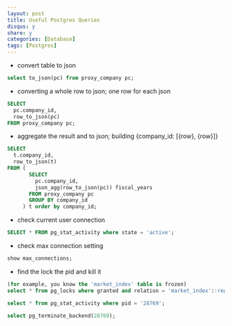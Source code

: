 ```yaml
---
layout: post
title: Useful Postgres Queries
disqus: y
share: y
categories: [Database]
tags: [Postgres]
---
```


* convert table to json
```sql
select to_json(pc) from proxy_company pc;
```

* converting a whole row to json; one row for each json
```sql
SELECT
  pc.company_id,
  row_to_json(pc)
FROM proxy_company pc;
```

* aggregate the result and to json; building {company_id: [{row}, {row}]}
```sql
SELECT
  t.company_id,
  row_to_json(t)
FROM (
       SELECT
         pc.company_id,
         json_agg(row_to_json(pc)) fiscal_years
       FROM proxy_company pc
       GROUP BY company_id
     ) t order by company_id;
```

* check current user connection
```sql
SELECT * FROM pg_stat_activity where state = 'active';
```

* check max connection setting
```sql
show max_connections;
```

* find the lock the pid and kill it

```sql
(for example, you know the 'market_index' table is frozen)
select * from pg_locks where granted and relation = 'market_index'::regclass;

select * from pg_stat_activity where pid = '28769';

select pg_terminate_backend(28769);
```

